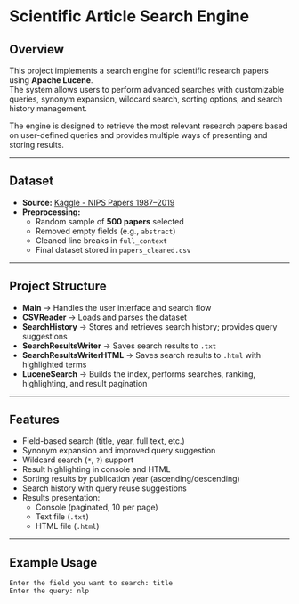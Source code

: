 # Scientific Article Search Engine

## Overview
This project implements a search engine for scientific research papers using **Apache Lucene**.  
The system allows users to perform advanced searches with customizable queries, synonym expansion, wildcard search, sorting options, and search history management.  

The engine is designed to retrieve the most relevant research papers based on user-defined queries and provides multiple ways of presenting and storing results.  

---

## Dataset
- **Source:** [Kaggle - NIPS Papers 1987–2019](https://www.kaggle.com/datasets/rowhitswami/nips-papers-1987-2019-updated)  
- **Preprocessing:**
  - Random sample of **500 papers** selected  
  - Removed empty fields (e.g., `abstract`)  
  - Cleaned line breaks in `full_context`  
  - Final dataset stored in `papers_cleaned.csv`  

---

## Project Structure

- **Main** → Handles the user interface and search flow  
- **CSVReader** → Loads and parses the dataset  
- **SearchHistory** → Stores and retrieves search history; provides query suggestions  
- **SearchResultsWriter** → Saves search results to `.txt`  
- **SearchResultsWriterHTML** → Saves search results to `.html` with highlighted terms  
- **LuceneSearch** → Builds the index, performs searches, ranking, highlighting, and result pagination  

---

## Features

- Field-based search (title, year, full text, etc.)  
- Synonym expansion and improved query suggestion  
- Wildcard search (`*`, `?`) support  
- Result highlighting in console and HTML  
- Sorting results by publication year (ascending/descending)  
- Search history with query reuse suggestions  
- Results presentation:
  - Console (paginated, 10 per page)  
  - Text file (`.txt`)  
  - HTML file (`.html`)  

---

## Example Usage

```text
Enter the field you want to search: title
Enter the query: nlp
